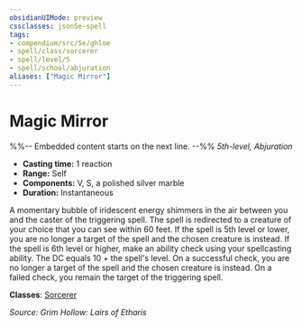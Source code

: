 ```yaml
---
obsidianUIMode: preview
cssclasses: json5e-spell
tags:
- compendium/src/5e/ghloe
- spell/class/sorcerer
- spell/level/5
- spell/school/abjuration
aliases: ["Magic Mirror"]
---
```

# Magic Mirror
%%-- Embedded content starts on the next line. --%%
*5th-level, Abjuration*  

- **Casting time:** 1 reaction
- **Range:** Self
- **Components:** V, S, a polished silver marble
- **Duration:** Instantaneous

A momentary bubble of iridescent energy shimmers in the air between you and the caster of the triggering spell. The spell is redirected to a creature of your choice that you can see within 60 feet. If the spell is 5th level or lower, you are no longer a target of the spell and the chosen creature is instead. If the spell is 6th level or higher, make an ability check using your spellcasting ability. The DC equals 10 + the spell's level. On a successful check, you are no longer a target of the spell and the chosen creature is instead. On a failed check, you remain the target of the triggering spell.

**Classes**: [Sorcerer](/Systems/5e/classes/sorcerer.md)

*Source: Grim Hollow: Lairs of Etharis*